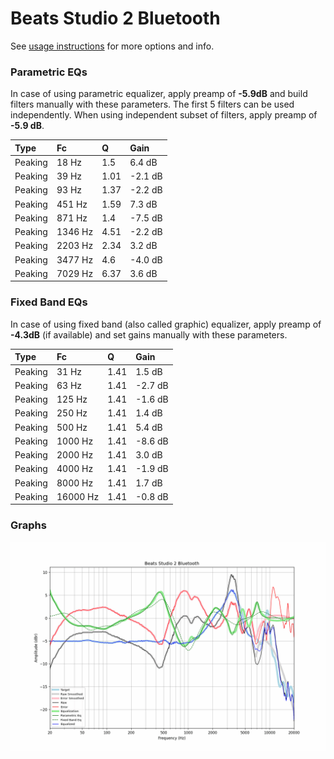 # Beats Studio 2 Bluetooth
See [usage instructions](https://github.com/jaakkopasanen/AutoEq#usage) for more options and info.

### Parametric EQs
In case of using parametric equalizer, apply preamp of **-5.9dB** and build filters manually
with these parameters. The first 5 filters can be used independently.
When using independent subset of filters, apply preamp of **-5.9 dB**.

| Type    | Fc      |    Q | Gain    |
|:--------|:--------|:-----|:--------|
| Peaking | 18 Hz   | 1.5  | 6.4 dB  |
| Peaking | 39 Hz   | 1.01 | -2.1 dB |
| Peaking | 93 Hz   | 1.37 | -2.2 dB |
| Peaking | 451 Hz  | 1.59 | 7.3 dB  |
| Peaking | 871 Hz  | 1.4  | -7.5 dB |
| Peaking | 1346 Hz | 4.51 | -2.2 dB |
| Peaking | 2203 Hz | 2.34 | 3.2 dB  |
| Peaking | 3477 Hz | 4.6  | -4.0 dB |
| Peaking | 7029 Hz | 6.37 | 3.6 dB  |

### Fixed Band EQs
In case of using fixed band (also called graphic) equalizer, apply preamp of **-4.3dB**
(if available) and set gains manually with these parameters.

| Type    | Fc       |    Q | Gain    |
|:--------|:---------|:-----|:--------|
| Peaking | 31 Hz    | 1.41 | 1.5 dB  |
| Peaking | 63 Hz    | 1.41 | -2.7 dB |
| Peaking | 125 Hz   | 1.41 | -1.6 dB |
| Peaking | 250 Hz   | 1.41 | 1.4 dB  |
| Peaking | 500 Hz   | 1.41 | 5.4 dB  |
| Peaking | 1000 Hz  | 1.41 | -8.6 dB |
| Peaking | 2000 Hz  | 1.41 | 3.0 dB  |
| Peaking | 4000 Hz  | 1.41 | -1.9 dB |
| Peaking | 8000 Hz  | 1.41 | 1.7 dB  |
| Peaking | 16000 Hz | 1.41 | -0.8 dB |

### Graphs
![](./Beats%20Studio%202%20Bluetooth.png)